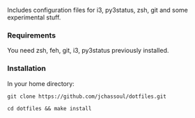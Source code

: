 Includes configuration files for i3, py3status, zsh, git and some experimental stuff.

### Requirements
You need zsh, feh, git, i3, py3status previously installed.

### Installation
In your home directory:

    git clone https://github.com/jchassoul/dotfiles.git

    cd dotfiles && make install
